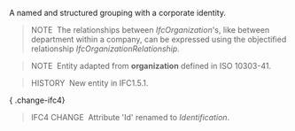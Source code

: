 ﻿A named and structured grouping with a corporate identity.

> NOTE&nbsp; The relationships between _IfcOrganization_'s, like between department within a company, can be expressed using the objectified relationship _IfcOrganizationRelationship_.

> NOTE&nbsp; Entity adapted from **organization** defined in ISO&nbsp;10303-41.

> HISTORY&nbsp; New entity in IFC1.5.1.

{ .change-ifc4}
> IFC4 CHANGE&nbsp; Attribute 'Id' renamed to _Identification_.
